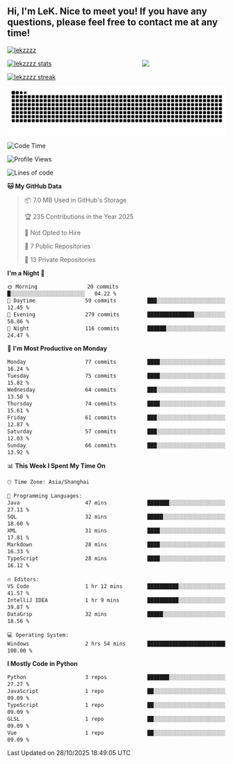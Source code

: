 ## Hi, I'm LeK. Nice to meet you! If you have any questions, please feel free to contact me at any time!

<p align="left"> <a href="https://github.com/ryo-ma/github-profile-trophy"><img src="https://github-profile-trophy.vercel.app/?username=lekzzzz" alt="lekzzzz" /></a> </p>

<img align="right" width="38.5%" src="https://github.com/LeKZzzz/LeKZzzz/blob/master/img/img_1_1.gif"/>

<a href="https://github.com/LeKZzzz"><img width="58%" src="https://github-readme-stats.vercel.app/api?username=lekzzzz&show_icons=true&locale=en" alt="lekzzzz stats"></a>

<a href="https://github.com/LeKZzzz"><img width="58%" src="https://github-readme-streak-stats.herokuapp.com/?user=lekzzzz&" alt="lekzzzz streak"></a>


![snake](https://raw.githubusercontent.com/LeKZzzz/LeKZzzz/output/github-contribution-grid-snake.svg)


<!--START_SECTION:waka-->
![Code Time](http://img.shields.io/badge/Code%20Time-653%20hrs%2043%20mins-blue)

![Profile Views](http://img.shields.io/badge/Profile%20Views-0-blue)

![Lines of code](https://img.shields.io/badge/From%20Hello%20World%20I%27ve%20Written-3.8%20million%20lines%20of%20code-blue)

**🐱 My GitHub Data** 

> 📦 7.0 MB Used in GitHub's Storage 
 > 
> 🏆 235 Contributions in the Year 2025
 > 
> 🚫 Not Opted to Hire
 > 
> 📜 7 Public Repositories 
 > 
> 🔑 13 Private Repositories 
 > 
**I'm a Night 🦉** 

```text
🌞 Morning                20 commits          █░░░░░░░░░░░░░░░░░░░░░░░░   04.22 % 
🌆 Daytime                59 commits          ███░░░░░░░░░░░░░░░░░░░░░░   12.45 % 
🌃 Evening                279 commits         ███████████████░░░░░░░░░░   58.86 % 
🌙 Night                  116 commits         ██████░░░░░░░░░░░░░░░░░░░   24.47 % 
```
📅 **I'm Most Productive on Monday** 

```text
Monday                   77 commits          ████░░░░░░░░░░░░░░░░░░░░░   16.24 % 
Tuesday                  75 commits          ████░░░░░░░░░░░░░░░░░░░░░   15.82 % 
Wednesday                64 commits          ███░░░░░░░░░░░░░░░░░░░░░░   13.50 % 
Thursday                 74 commits          ████░░░░░░░░░░░░░░░░░░░░░   15.61 % 
Friday                   61 commits          ███░░░░░░░░░░░░░░░░░░░░░░   12.87 % 
Saturday                 57 commits          ███░░░░░░░░░░░░░░░░░░░░░░   12.03 % 
Sunday                   66 commits          ███░░░░░░░░░░░░░░░░░░░░░░   13.92 % 
```


📊 **This Week I Spent My Time On** 

```text
🕑︎ Time Zone: Asia/Shanghai

💬 Programming Languages: 
Java                     47 mins             ███████░░░░░░░░░░░░░░░░░░   27.11 % 
SQL                      32 mins             █████░░░░░░░░░░░░░░░░░░░░   18.60 % 
XML                      31 mins             ████░░░░░░░░░░░░░░░░░░░░░   17.81 % 
Markdown                 28 mins             ████░░░░░░░░░░░░░░░░░░░░░   16.33 % 
TypeScript               28 mins             ████░░░░░░░░░░░░░░░░░░░░░   16.12 % 

🔥 Editors: 
VS Code                  1 hr 12 mins        ██████████░░░░░░░░░░░░░░░   41.57 % 
IntelliJ IDEA            1 hr 9 mins         ██████████░░░░░░░░░░░░░░░   39.87 % 
DataGrip                 32 mins             █████░░░░░░░░░░░░░░░░░░░░   18.56 % 

💻 Operating System: 
Windows                  2 hrs 54 mins       █████████████████████████   100.00 % 
```

**I Mostly Code in Python** 

```text
Python                   3 repos             ███████░░░░░░░░░░░░░░░░░░   27.27 % 
JavaScript               1 repo              ██░░░░░░░░░░░░░░░░░░░░░░░   09.09 % 
TypeScript               1 repo              ██░░░░░░░░░░░░░░░░░░░░░░░   09.09 % 
GLSL                     1 repo              ██░░░░░░░░░░░░░░░░░░░░░░░   09.09 % 
Vue                      1 repo              ██░░░░░░░░░░░░░░░░░░░░░░░   09.09 % 
```




 Last Updated on 28/10/2025 18:49:05 UTC
<!--END_SECTION:waka-->
